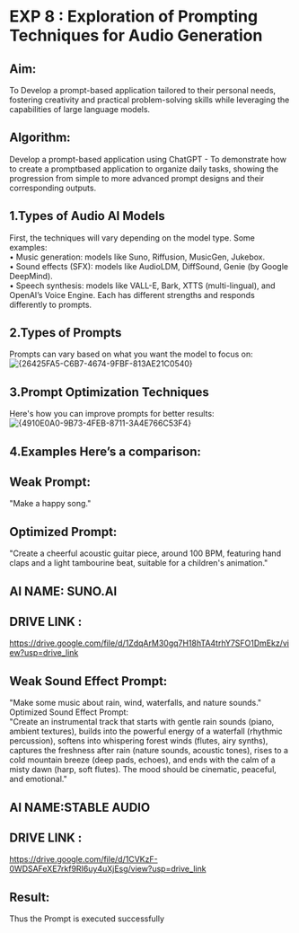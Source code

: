 # EXP 8 : Exploration of Prompting Techniques for Audio Generation  
## Aim:   
To Develop a prompt-based application tailored to their personal needs, fostering creativity and 
practical problem-solving skills while leveraging the capabilities of large language models.  
## Algorithm:  
Develop a prompt-based application using ChatGPT - To demonstrate how to create a promptbased 
application to organize daily tasks, showing the progression from simple to more advanced prompt 
designs and their corresponding outputs.  
## 1.Types of Audio AI Models  
First, the techniques will vary depending on the model type. Some examples:  
• Music generation: models like Suno, Riffusion, MusicGen, Jukebox.  
• Sound effects (SFX): models like AudioLDM, DiffSound, Genie (by Google 
DeepMind).  
• Speech synthesis: models like VALL-E, Bark, XTTS (multi-lingual), and OpenAI’s Voice 
Engine. Each has different strengths and responds differently to prompts.  
## 2.Types of Prompts  
Prompts can vary based on what you want the model to focus on: 
![{26425FA5-C6B7-4674-9FBF-813AE21C0540}](https://github.com/user-attachments/assets/ce075e42-a343-49d8-8bf7-991ab30b276c)
## 3.Prompt Optimization Techniques  
Here's how you can improve prompts for better results: 
![{4910E0A0-9B73-4FEB-8711-3A4E766C53F4}](https://github.com/user-attachments/assets/8098c180-4150-4610-a0fc-25be82fa6bdf)
## 4.Examples Here’s a comparison:  
## Weak Prompt:  
"Make a happy song."  
## Optimized Prompt:  
"Create a cheerful acoustic guitar piece, around 100 BPM, featuring hand claps and a light 
tambourine beat, suitable for a children's animation."  
## AI NAME: SUNO.AI  
## DRIVE LINK :  

https://drive.google.com/file/d/1ZdqArM30gq7H18hTA4trhY7SFO1DmEkz/view?usp=drive_link  

## Weak Sound Effect Prompt:  
"Make some music about rain, wind, waterfalls, and nature sounds." 
Optimized Sound Effect Prompt:  
"Create an instrumental track that starts with gentle rain sounds (piano, ambient textures), builds into 
the powerful energy of a waterfall (rhythmic percussion), softens into whispering forest winds (flutes, 
airy synths), captures the freshness after rain (nature sounds, acoustic tones), rises to a cold 
mountain breeze (deep pads, echoes), and ends with the calm of a misty dawn (harp, soft flutes). The 
mood should be cinematic, peaceful, and emotional." 
## AI NAME:STABLE AUDIO  
## DRIVE LINK :  
https://drive.google.com/file/d/1CVKzF-0WDSAFeXE7rkf9RI6uy4uXjEsg/view?usp=drive_link 


## Result:   
Thus the Prompt is executed successfully 
